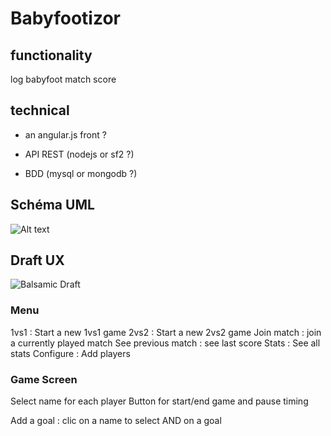 # Babyfootizor

## functionality

log babyfoot match score

## technical

* an angular.js front ?

* API REST (nodejs or sf2 ?)

* BDD (mysql or mongodb ?)

## Schéma UML

![Alt text](https://cacoo.com/diagrams/NejRXV4pjHOYvXWV-FBAB5.png)

## Draft UX 

![Balsamic Draft](https://www.evernote.com/shard/s34/sh/d8677429-ea9d-4496-b850-cec86ca58f84/2b6be83fdd78f46577183e86f4cc1124/res/b7f5d5df-d912-4947-a2f2-2b975d6c8bad/skitch.png?resizeSmall&width=832)

### Menu

1vs1 : Start a new 1vs1 game
2vs2 : Start a new 2vs2 game
Join match : join a currently played match
See previous match : see last score
Stats : See all stats
Configure : Add players

### Game Screen

Select name for each player
Button for start/end game and pause timing

Add a goal : clic on a name to select AND on a goal
